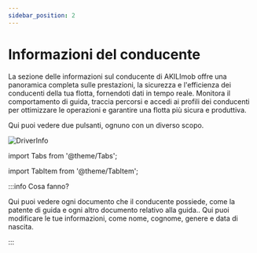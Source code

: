 ```yaml
---
sidebar_position: 2
---
```


# Informazioni del conducente

La sezione delle informazioni sul conducente di AKILImob offre una panoramica completa sulle prestazioni, la sicurezza e l'efficienza dei conducenti della tua flotta, fornendoti dati in tempo reale. Monitora il comportamento di guida, traccia percorsi e accedi ai profili dei conducenti per ottimizzare le operazioni e garantire una flotta più sicura e produttiva.

<p>Qui puoi vedere due pulsanti, ognuno con un diverso scopo.</p>

![DriverInfo](/img/driverinfo.png)



import Tabs from '@theme/Tabs';

import TabItem from '@theme/TabItem';

:::info Cosa fanno?

<Tabs>
  <TabItem value="Mostra documenti" label="Mostra documenti">Qui puoi vedere ogni documento che il conducente possiede, come la patente di guida e ogni altro documento relativo alla guida..</TabItem>
  <TabItem value="Modifica informazioni" label="Modifica informazioni">Qui puoi modificare le tue informazioni, come nome, cognome, genere e data di nascita.</TabItem>

  
</Tabs>

:::




